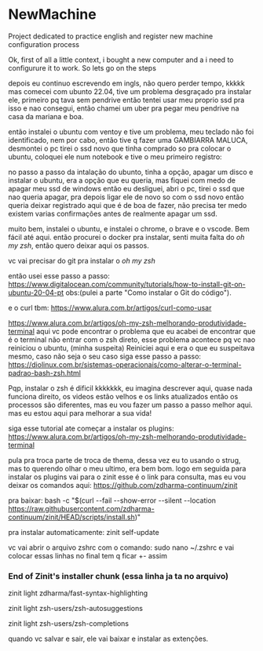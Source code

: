 # NewMachine
Project dedicated to practice english and register new machine configuration process

Ok, first of all a little context, i bought a new computer and a i need to configurure it to work. So lets go on the steps


depois eu continuo escrevendo em ingls, não quero perder tempo, kkkkk mas comecei com ubunto 22.04, tive um problema desgraçado pra instalar ele, primeiro pq tava sem pendrive então tentei usar meu proprio ssd pra isso e nao consegui, então chamei um uber pra pegar meu pendrive na casa da mariana e boa.

então instalei o ubuntu com ventoy e tive um problema, meu teclado não foi identificado, nem por cabo, então tive q fazer uma GAMBIARRA MALUCA,
desmontei o pc tirei o ssd novo que tinha comprado so pra colocar o ubuntu, coloquei ele num notebook e tive o meu primeiro registro:

no passo a passo da intalação do ubunto, tinha a opção, apagar um disco e instalar o ubuntu, era a opção que eu queria, mas fiquei com medo de apagar meu ssd de windows então eu desliguei, abri o pc, tirei o ssd que nao queria apagar, pra depois ligar ele de novo so com o ssd novo então queria deixar registrado aqui que é de boa de fazer, não precisa ter medo existem varias confirmações antes de realmente apagar um ssd.

muito bem, instalei o ubuntu, e instalei o chrome, o brave e o vscode. Bem fácil até aqui.
então procurei o docker pra instalar, senti muita falta do *oh my zsh*, então quero deixar aqui os passos.

vc vai precisar do git pra instalar o *oh my zsh*

então usei esse passo a passo: https://www.digitalocean.com/community/tutorials/how-to-install-git-on-ubuntu-20-04-pt
obs:(pulei a parte "Como instalar o Git do código").

e o curl tbm: https://www.alura.com.br/artigos/curl-como-usar 

https://www.alura.com.br/artigos/oh-my-zsh-melhorando-produtividade-terminal
aqui vc pode encontrar o problema que eu acabei de encontrar que é o terminal não entrar com o zsh direto, esse problema acontece pq vc nao reiniciou o ubuntu, (minha suspeita)
Reiniciei aqui e era o que eu suspeitava mesmo, caso não seja o seu caso siga esse passo a passo: https://diolinux.com.br/sistemas-operacionais/como-alterar-o-terminal-padrao-bash-zsh.html

Pqp, instalar o zsh é dificil kkkkkkk, eu imagina descrever aqui, quase nada funciona direito, os videos estão velhos e os links atualizados então os processos são diferentes, mas eu vou fazer um passo a passo melhor aqui.
mas eu estou aqui para melhorar a sua vida!

siga esse tutorial ate começar a instalar os plugins: https://www.alura.com.br/artigos/oh-my-zsh-melhorando-produtividade-terminal

pula pra troca parte de troca de thema, dessa vez eu to usando o strug, mas to querendo olhar o meu ultimo, era bem bom.
logo em seguida para instalar os plugins vai para o zinit esse é o link para consulta, mas eu vou deixar os comandos aqui: https://github.com/zdharma-continuum/zinit

pra baixar: bash -c "$(curl --fail --show-error --silent --location https://raw.githubusercontent.com/zdharma-continuum/zinit/HEAD/scripts/install.sh)"

pra instalar automaticamente: zinit self-update

vc vai abrir o arquivo zshrc com o comando: sudo nano ~/.zshrc e vai colocar essas linhas no final tem q ficar +- assim
### End of Zinit's installer chunk (essa linha ja ta no arquivo)
zinit light zdharma/fast-syntax-highlighting

zinit light zsh-users/zsh-autosuggestions

zinit light zsh-users/zsh-completions


quando vc salvar e sair, ele vai baixar e instalar as extenções.
